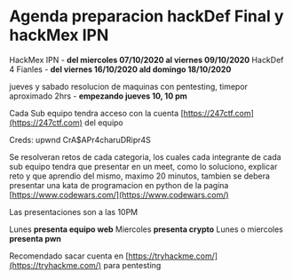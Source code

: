 # Agenda preparacion hackDef Final y hackMex IPN

HackMex IPN - __del miercoles 07/10/2020 al viernes 09/10/2020__
HackDef 4 Fianles - __del viernes 16/10/2020 ald domingo 18/10/2020__

jueves y sabado resolucion de maquinas con pentesting, timepor aproximado 2hrs - __empezando jueves 10, 10 pm__

Cada Sub equipo tendra acceso con la cuenta [https://247ctf.com](https://247ctf.com) del equipo

Creds:
upwnd
CrA$APr4charuDRipr4S

Se resolveran retos de cada categoria, los cuales cada integrante de cada sub equipo tendra que presentar en un meet, como lo soluciono, explicar reto y que
aprendio del mismo, maximo 20 minutos, tambien se debera presentar una kata de programacion en python de la pagina [https://www.codewars.com/](https://www.codewars.com/)

Las presentaciones son a las 10PM

Lunes __presenta equipo web__
Miercoles __presenta crypto__
Lunes o miercoles __presenta pwn__

Recomendado sacar cuenta en [https://tryhackme.com/](https://tryhackme.com/) para pentesting
